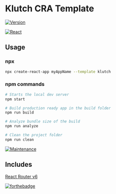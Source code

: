 # Klutch CRA Template

[![Version](https://img.shields.io/npm/v/cra-template-klutch-dev.svg?style=flat-square)](https://www.npmjs.com/package/cra-template-klutch)

[![React](https://img.shields.io/badge/react%20-%2320232a.svg?&style=for-the-badge&logo=react&logoColor=%2361DAFB)](https://reactjs.com)

## Usage

### npx

```sh
npx create-react-app myAppName --template klutch
```

### npm commands

```sh
# Starts the local dev server
npm start

# Build production ready app in the build folder
npm run build

# Analyze bundle size of the build
npm run analyze

# Clean the project folder
npm run clean
```

[![Maintenance](https://img.shields.io/badge/Maintained%3F-yes-green.svg)](https://GitHub.com/Klutchdev/cra-template-klutch/graphs/commit-activity)

## Includes

[React Router v6](https://reactrouter.com/docs/en/v6)

[![forthebadge](https://forthebadge.com/images/badges/powered-by-netflix.svg)](www.npmjs.com/package/cra-template-klutch-dev)

<!-- prettier-ignore-start -->

[npm]: https://www.npmjs.com/
[node]: https://nodejs.org
[package]: https://www.npmjs.com/package/cra-template-klutch
[react-router-dom]: https://reactrouter.com/docs/en/v6
[forthebadge]: https://forthebadge.com/images/badges/powered-by-netflix.svg
